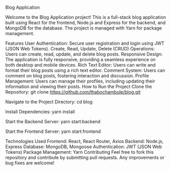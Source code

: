 Blog Application

Welcome to the Blog Application project! This is a full-stack blog application built using React for the frontend, Node.js and Express for the backend, and MongoDB for the database. The project is managed with Yarn for package management.

Features
User Authentication: Secure user registration and login using JWT (JSON Web Tokens).
Create, Read, Update, Delete (CRUD) Operations: Users can create, read, update, and delete blog posts.
Responsive Design: The application is fully responsive, providing a seamless experience on both desktop and mobile devices.
Rich Text Editor: Users can write and format their blog posts using a rich text editor.
Comment System: Users can comment on blog posts, fostering interaction and discussion.
Profile Management: Users can manage their profiles, including updating their information and viewing their posts.
How to Run the Project
Clone the Repository:
git clone https://github.com/thabochambule/blog.git

Navigate to the Project Directory:
cd blog

Install Dependencies:
yarn install

Start the Backend Server:
yarn start:backend

Start the Frontend Server:
yarn start:frontend

Technologies Used
Frontend: React, React Router, Axios
Backend: Node.js, Express
Database: MongoDB, Mongoose
Authentication: JWT (JSON Web Tokens)
Package Management: Yarn
Contributing
Feel free to fork this repository and contribute by submitting pull requests. Any improvements or bug fixes are welcome!
